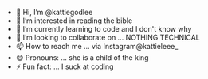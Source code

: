 - 👋 Hi, I’m @kattiegodlee
- 👀 I’m interested in reading the bible
- 🌱 I’m currently learning to code and I don't know why
- 💞️ I’m looking to collaborate on ... NOTHING TECHNICAL 
- 📫 How to reach me ... via Instagram@kattieleee_
- 😄 Pronouns: ... she is a child of the king 
- ⚡ Fun fact: ... I suck at coding 

<!---
kattiegodlee/kattiegodlee is a ✨ special ✨ repository because its `README.md` (this file) appears on your GitHub profile.
You can click the Preview link to take a look at your changes.
--->
